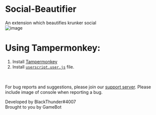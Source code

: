 # Social-Beautifier
An extension which beautifies krunker social</br>
![image](https://user-images.githubusercontent.com/76865811/116446520-781e7e80-a870-11eb-862b-380d2c2b6eba.png)


# Using Tampermonkey:
1. Install [Tampermonkey](https://www.tampermonkey.net/)
2. Install [`userscript.user.js`](https://raw.githubusercontent.com/Gamebot-site/Social-Beautifier/main/userscript.user.js) file.

</br></br>
For bug reports and suggestions, please join our [support server](https://discord.gg/gamebot). Please include image of console when reporting a bug.

Developed by BlackThunder#4007</br>
Brought to you by GameBot

